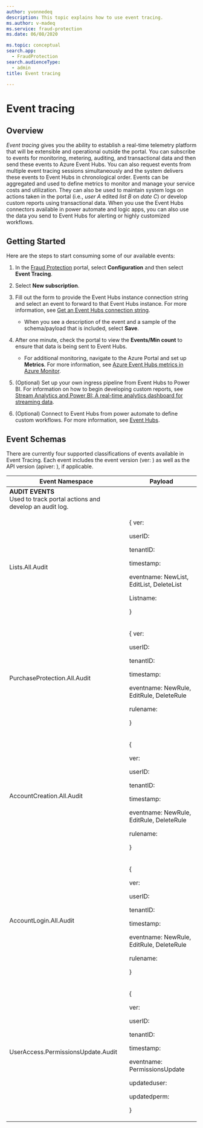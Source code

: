 ```yaml
---
author: yvonnedeq
description: This topic explains how to use event tracing.
ms.author: v-madeq
ms.service: fraud-protection
ms.date: 06/08/2020

ms.topic: conceptual
search.app: 
  - FraudProtection
search.audienceType:
  - admin
title: Event tracing 

---
```

# Event tracing

## Overview

*Event tracing* gives you the ability to establish a real-time telemetry platform that will be extensible and operational outside the portal. You can subscribe to events for monitoring, metering, auditing, and transactional data and then send these events to Azure Event Hubs. You can also request events from multiple event tracing sessions simultaneously and the system delivers these events to Event Hubs in chronological order.
Events can be aggregated and used to define metrics to monitor and manage your service costs and utilization. They can also be used to maintain system logs on actions taken in the portal (i.e., *user A* edited *list B* on *date C*) or develop custom reports using transactional data. When you use the Event Hubs connectors available in power automate and logic apps, you can also use the data you send to Event Hubs for alerting or highly customized workflows.

## Getting Started
Here are the steps to start consuming some of our available events:

1.	In the [Fraud Protection](https://nam06.safelinks.protection.outlook.com/?url=https%3A%2F%2Fdfp.microsoft.com%2F&data=02%7C01%7Cv-madeq%40microsoft.com%7C86e8b55e29fd42e1c32508d806c77c4c%7C72f988bf86f141af91ab2d7cd011db47%7C1%7C0%7C637266801155879313&sdata=ildJrF5HjZLm3iUmRDEkA09BCEtiTvGDMhRJIglVFB8%3D&reserved=0) portal, select **Configuration** and then select **Event Tracing**.

1.	Select **New subscription**.

1.	Fill out the form to provide the Event Hubs instance connection string and select an event to forward to that Event Hubs instance. For more information, see [Get an Event Hubs connection string](https://docs.microsoft.com/azure/event-hubs/event-hubs-get-connection-string).  

    - When you see a description of the event and a sample of the schema/payload that is included, select **Save**. 

1.	After one minute, check the portal to view the **Events/Min count** to ensure that data is being sent to Event Hubs. 

    - For additional monitoring, navigate to the Azure Portal and set up **Metrics**. For more information, see [Azure Event Hubs metrics in Azure Monitor](https://docs.microsoft.com/azure/event-hubs/event-hubs-metrics-azure-monitor).
    
1.	(Optional) Set up your own ingress pipeline from Event Hubs to Power BI. For information on how to begin developing custom reports, see [Stream Analytics and Power BI: A real-time analytics dashboard for streaming data](https://docs.microsoft.com/azure/stream-analytics/stream-analytics-power-bi-dashboard).

1.	(Optional) Connect to Event Hubs from power automate to define custom workflows. For more information, see [Event Hubs](https://docs.microsoft.com/connectors/eventhubs/).

## Event Schemas

There are currently four supported classifications of events available in Event Tracing. Each event includes the event version (ver: ) as well as the API version (apiver: ), if applicable.

| Event Namespace| Payload    |
|---------|-------------|
|**AUDIT EVENTS**<br>Used to track portal actions and develop an audit log.        |             |
|Lists.All.Audit         |<p>{  ver: </p><p></p><p>  userID: </p><p>  tenantID: </p><p>  timestamp: </p><p>  eventname: NewList, EditList, DeleteList</p><p>  Listname:</p><p>}</p>             |
|PurchaseProtection.All.Audit         |<p>{  ver: </p><p></p><p>  userID: </p><p>  tenantID: </p><p>  timestamp: </p><p>  eventname: NewRule, EditRule, DeleteRule</p><p>  rulename:</p><p>}</p>             |
|AccountCreation.All.Audit         |<p>{</p><p>  ver:</p><p>  userID:</p><p>  tenantID:</p><p>  timestamp:</p><p>  eventname: NewRule, EditRule, DeleteRule</p><p> rulename:</p><p>}</p>             |
|AccountLogin.All.Audit         |<p>{</p><p>  ver: </p><p>  userID: </p><p>  tenantID: </p><p>  timestamp: </p><p>  eventname: NewRule, EditRule, DeleteRule</p><p>  rulename: </p><p>}</p>             |
|UserAccess.PermissionsUpdate.Audit         |<p>{</p><p>  ver: </p><p>  userID: </p><p>  tenantID: </p><p>  timestamp: </p><p>  eventname: PermissionsUpdate</p><p>  updateduser: </p><p>  updatedperm: </p><p>}</p>          |
